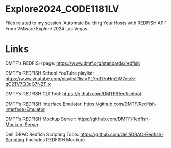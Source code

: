 # Explore2024_CODE1181LV
Files related to my session 'Automate Building Your Hosts with REDFISH API'
From VMware Explore 2024 Las Vegas

# Links

DMTF's REDFISH page: https://www.dmtf.org/standards/redfish

DMTF’s REDFISH School YouTube playlist: https://www.youtube.com/playlist?list=PLYnID7pHm2W7otc5-qC2TV7Q3qG7N2T_x

DMTF’s REDFISH CLI Tool: https://github.com/DMTF/Redfishtool

DMTF’s REDFISH Interface Emulator: https://github.com/DMTF/Redfish-Interface-Emulator 

DMTF’s REDFISH Mockup Server: https://github.com/DMTF/Redfish-Mockup-Server 

Dell iDRAC Redfish Scripting Tools: https://github.com/dell/iDRAC-Redfish-Scripting  (Includes REDFISH Mockup)
